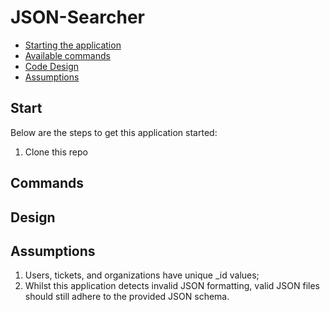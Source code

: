 # JSON-Searcher

* [Starting the application](#Start)
* [Available commands](#Commands)
* [Code Design](#Design)
* [Assumptions](#Assumptions)

## Start
Below are the steps to get this application started:
1. Clone this repo

## Commands

## Design

## Assumptions
1. Users, tickets, and organizations have unique _id values;
2. Whilst this application detects invalid JSON formatting, valid JSON files should still adhere to the provided JSON schema.

